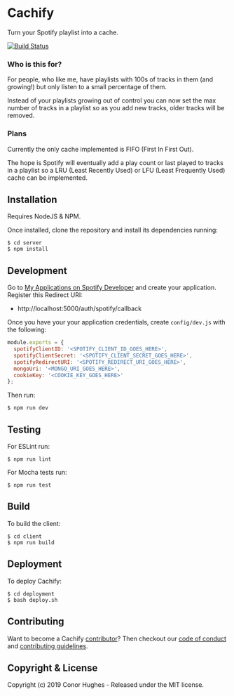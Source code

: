 # Cachify

Turn your Spotify playlist into a cache.

[![Build Status](https://travis-ci.org/ThatGuyHughesy/cachify.svg?branch=master)](https://travis-ci.org/ThatGuyHughesy/cachify)

### Who is this for?

For people, who like me, have playlists with 100s of tracks in them (and growing!) but only listen to a small percentage of them.

Instead of your playlists growing out of control you can now set the max number of tracks in a playlist so as you add new tracks, older tracks will be removed.

### Plans

Currently the only cache implemented is FIFO (First In First Out).

The hope is Spotify will eventually add a play count or last played to tracks in a playlist so a LRU (Least Recently Used) or LFU (Least Frequently Used) cache can be implemented.

## Installation

Requires NodeJS & NPM.

Once installed, clone the repository and install its dependencies running:

    $ cd server
    $ npm install

## Development

Go to [My Applications on Spotify Developer](https://developer.spotify.com/my-applications) and create your application. Register this Redirect URI:

- http://localhost:5000/auth/spotify/callback

Once you have your your application credentials, create `config/dev.js` with the following:

```javascript
module.exports = {
  spotifyClientID: '<SPOTIFY_CLIENT_ID_GOES_HERE>',
  spotifyClientSecret: '<SPOTIFY_CLIENT_SECRET_GOES_HERE>',
  spotifyRedirectURI: '<SPOTIFY_REDIRECT_URI_GOES_HERE>',
  mongoUri: '<MONGO_URI_GOES_HERE>',
  cookieKey: '<COOKIE_KEY_GOES_HERE>'
};
```

Then run:

    $ npm run dev

## Testing

For ESLint run:

    $ npm run lint

For Mocha tests run:

    $ npm run test

## Build

To build the client:

    $ cd client
    $ npm run build

## Deployment

To deploy Cachify:

    $ cd deployment
    $ bash deploy.sh

## Contributing

Want to become a Cachify [contributor](https://github.com/ThatGuyHughesy/cachify/blob/master/CONTRIBUTORS.md)?
Then checkout our [code of conduct](https://github.com/ThatGuyHughesy/cachify/blob/master/CODE_OF_CONDUCT.md) and [contributing guidelines](https://github.com/ThatGuyHughesy/cachify/blob/master/CONTRIBUTING.md).

## Copyright & License

Copyright (c) 2019 Conor Hughes - Released under the MIT license.
